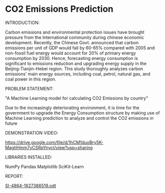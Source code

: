 # CO2 Emissions Prediction

INTRODUCTION:

Carbon emissions and environmental protection issues have brought pressure from the International community during chinese economic development. Recently, the Chinese Govt. announced that carbon  emissions per unit of GDP would fall by 60-65%  compared with 2005 and non-fossil fuel energy would  account for 20% of primary energy consumption by  2030.
Hence, forecasting energy consumption is significant  to emissions reduction and upgrading energy supply  in the Beijing-Tianjin-Hebei region. This study  thoroughly analyzes carbon emissions' main energy  sources, including coal, petrol, natural gas, and coal  power in this region.

PROBLEM STATEMENT:

"A Machine Learning model for calculating  CO2 Emissions by country"

Due to the increasingly deteriorating environment,  it is time for the government to upgrade the  Energy Consumption structure by making use of  Machine Learning prediction to analyze and  control the CO2 emissions in future

DEMONSTRATION VIDEO:

https://drive.google.com/file/d/1hCM1duoBry5K-MagtiHmm7yCSRpYnycj/view?usp=sharing 

LIBRARIES INSTALLED:

NumPy
Pandas
Matplotlib
SciKit-Learn

REPORT:

[SI-4864-1627386519.odt](https://github.com/smartinternz02/SI-GuidedProject-4864-1627386483/files/6940621/SI-4864-1627386519.odt)
